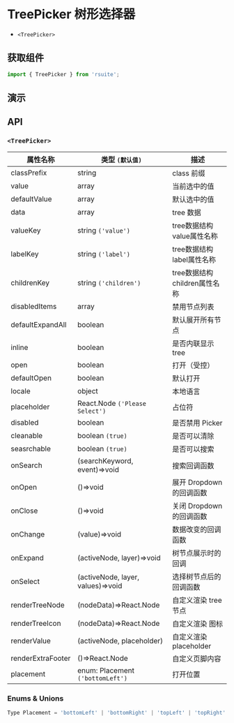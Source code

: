 # TreePicker 树形选择器 [<i class="icon icon-edit2" ></i>](https://github.com/rsuite/rsuite.github.io/blob/master/src/components/select-picker/index.md)


- `<TreePicker>`


## 获取组件


```js
import { TreePicker } from 'rsuite';
```


## 演示

<!--{demo}-->


## API


### `<TreePicker>`

| 属性名称          | 类型 `(默认值)`                   | 描述                         |
| ----------------- | --------------------------------- | ---------------------------- |
| classPrefix       | string                            | class 前缀                   |
| value             | array                             | 当前选中的值                 |
| defaultValue      | array                             | 默认选中的值                 |
| data              | array                             | tree 数据                    |
| valueKey          | string  `('value')`                | tree数据结构value属性名称    |
| labelKey          | string  `('label')`               | tree数据结构label属性名称    |
| childrenKey       | string  `('children')`            | tree数据结构children属性名称 |
| disabledItems     | array                             | 禁用节点列表                 |
| defaultExpandAll  | boolean                           | 默认展开所有节点             |
| inline            | boolean                           | 是否内联显示 tree            |
| open              | boolean                           | 打开（受控）                 |
| defaultOpen       | boolean                           | 默认打开                     |
| locale            | object                            | 本地语言                     |
| placeholder       | React.Node `('Please Select')`    | 占位符                       |
| disabled          | boolean                           | 是否禁用 Picker              |
| cleanable         | boolean `(true)`                  | 是否可以清除                 |
| seasrchable       | boolean `(true)`                  | 是否可以搜索                 |
| onSearch          | (searchKeyword, event)=>void      | 搜索回调函数                 |
| onOpen            | ()=>void                          | 展开 Dropdown 的回调函数     |
| onClose           | ()=>void                          | 关闭 Dropdown 的回调函数     |
| onChange          | (value)=>void                     | 数据改变的回调函数           |
| onExpand          | (activeNode, layer)=>void         | 树节点展示时的回调           |
| onSelect          | (activeNode, layer, values)=>void | 选择树节点后的回调函数       |
| renderTreeNode    | (nodeData)=>React.Node            | 自定义渲染 tree 节点         |
| renderTreeIcon    | (nodeData)=>React.Node            | 自定义渲染 图标              |
| renderValue       | (activeNode, placeholder)         | 自定义渲染placeholder        |
| renderExtraFooter | ()=>React.Node                    | 自定义页脚内容               |
| placement         | enum: Placement `('bottomLeft')`  | 打开位置                     |

### Enums & Unions

```js
Type Placement = 'bottomLeft' | 'bottomRight' | 'topLeft' | 'topRight' | 'leftTop' | 'rightTop' | 'leftBottom' | 'rightBottom';
```